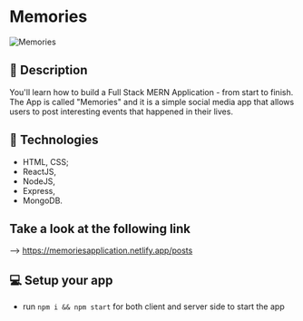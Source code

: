 # Memories


![Memories](https://i.ibb.co/Z8Y0CJv/Screenshot-2020-10-30-at-11-10-04.png)


## 🔖 Description

You'll learn how to build a Full Stack MERN Application - from start to finish. The App is called "Memories" and it is a simple social media app that allows users to post interesting events that happened in their lives.


## 🧪 Technologies 

- HTML, CSS;
- ReactJS, 
- NodeJS, 
- Express, 
- MongoDB.


## Take a look at the following link 

--> https://memoriesapplication.netlify.app/posts

## 💻 Setup your app

- run ```npm i && npm start``` for both client and server side to start the app
